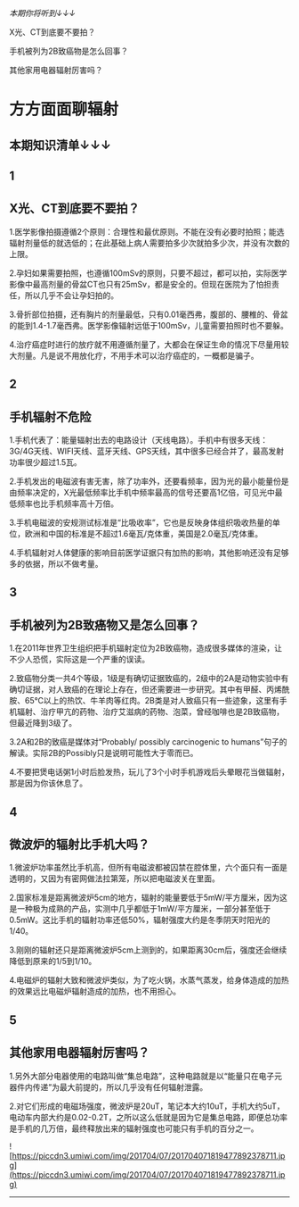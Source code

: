 *本期你将听到↓↓↓*

X光、CT到底要不要拍？

手机被列为2B致癌物是怎么回事？

其他家用电器辐射厉害吗？

# 方方面面聊辐射

## 本期知识清单↓↓↓

## 1

## X光、CT到底要不要拍？

1.医学影像拍摄遵循2个原则：合理性和最优原则。不能在没有必要时拍照；能选辐射剂量低的就选低的；在此基础上病人需要拍多少次就拍多少次，并没有次数的上限。

2.孕妇如果需要拍照，也遵循100mSv的原则，只要不超过，都可以拍，实际医学影像中最高剂量的骨盆CT也只有25mSv，都是安全的。但现在医院为了怕担责任，所以几乎不会让孕妇拍的。

3.骨折部位拍摄，还有胸片的剂量最低，只有0.01毫西弗，腹部的、腰椎的、骨盆的能到1.4-1.7毫西弗。医学影像辐射远低于100mSv，儿童需要拍照时也不要躲。

4.治疗癌症时进行的放疗就不用遵循剂量了，大都会在保证生命的情况下尽量用较大剂量。凡是说不用放化疗，不用手术可以治疗癌症的，一概都是骗子。

## 2

## 手机辐射不危险

1.手机代表了：能量辐射出去的电路设计（天线电路）。手机中有很多天线：3G/4G天线、WIFI天线、蓝牙天线、GPS天线，其中很多已经合并了，最高发射功率很少超过1.5瓦。

2.手机发出的电磁波有害无害，除了功率外，还要看频率，因为光的最小能量份是由频率决定的，X光最低频率比手机中频率最高的信号还要高1亿倍，可见光中最低频率也比手机频率高十万倍。

3.手机电磁波的安规测试标准是“比吸收率”，它也是反映身体组织吸收热量的单位，欧洲和中国的标准是不超过1.6毫瓦/克体重，美国是2.0毫瓦/克体重。

4.手机辐射对人体健康的影响目前医学证据只有加热的影响，其他影响还没有足够多的依据，所以不做考量。

## 3

## 手机被列为2B致癌物又是怎么回事？

1.在2011年世界卫生组织把手机辐射定位为2B致癌物，造成很多媒体的渲染，让不少人恐慌，实际这是一个严重的误读。

2.致癌物分类一共4个等级，1级是有确切证据致癌的，2级中的2A是动物实验中有确切证据，对人致癌的在理论上存在，但还需要进一步研究。其中有甲醛、丙烯酰胺、65℃以上的热饮、牛羊肉等红肉。2B类是对人致癌只有一些迹象，这里有手机辐射、治疗甲亢的药物、治疗艾滋病的药物、泡菜，曾经咖啡也是2B致癌物，但最近降到3级了。

3.2A和2B的致癌是媒体对“Probably/ possibly carcinogenic to humans”句子的解读。实际2B的Possibly只是说明可能性大于零而已。

4.不要把煲电话粥1小时后脸发热，玩儿了3个小时手机游戏后头晕眼花当做辐射，那是因为你该休息了。

## 4

## 微波炉的辐射比手机大吗？

1.微波炉功率虽然比手机高，但所有电磁波都被囚禁在腔体里，六个面只有一面是透明的，又因为有密网做法拉第笼，所以把电磁波关在里面。

2.国家标准是距离微波炉5cm的地方，辐射的能量要低于5mW/平方厘米，因为这是一种极为成熟的产品，实测中几乎都低于1mW/平方厘米，一部分甚至低于0.5mW。这比手机的辐射功率还低50%，辐射强度大约是冬季阴天时阳光的1/40。

3.刚刚的辐射还只是距离微波炉5cm上测到的，如果距离30cm后，强度还会继续降低到原来的1/5到1/10。

4.电磁炉的辐射大致和微波炉类似，为了吃火锅，水蒸气蒸发，给身体造成的加热的效果远比电磁炉辐射造成的加热，也不用担心。

## 5

## 其他家用电器辐射厉害吗？

1.另外大部分电器使用的电路叫做“集总电路”，这种电路就是以“能量只在电子元器件内传递”为最大前提的，所以几乎没有任何辐射泄露。

2.对它们形成的电磁场强度，微波炉是20uT，笔记本大约10uT，手机大约5uT，电动车内部大约是0.02-0.2T，之所以这么低就是因为它是集总电路，即便总功率是手机的几万倍，最终释放出来的辐射强度也可能只有手机的百分之一。

![https://piccdn3.umiwi.com/img/201704/07/201704071819477892378711.jpg](https://piccdn3.umiwi.com/img/201704/07/201704071819477892378711.jpg)

---

